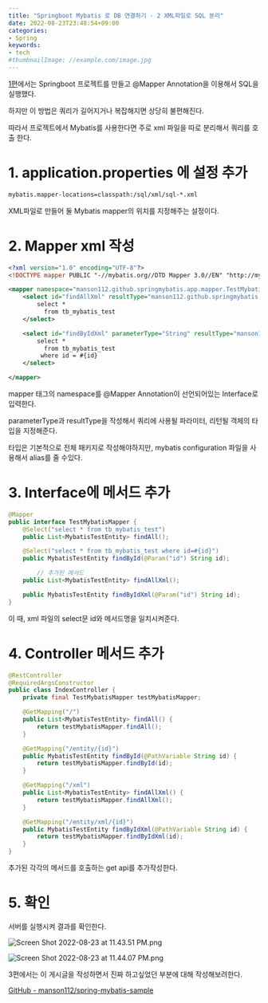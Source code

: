 ```yaml
---
title: "Springboot Mybatis 로 DB 연결하기 - 2 XML파일로 SQL 분리"
date: 2022-08-23T23:48:54+09:00
categories:
- Spring
keywords:
- tech
#thumbnailImage: //example.com/image.jpg
---
```


<!--more-->

[1편](https://manson112.github.io/post/springboot_mybatis_1/)에서는 Springboot 프로젝트를 만들고 @Mapper Annotation을 이용해서 SQL을 실행했다.

하지만 이 방법은 쿼리가 길어지거나 복잡해지면 상당히 불편해진다.

따라서 프로젝트에서 Mybatis를 사용한다면 주로 xml 파일을 따로 분리해서 쿼리를 호출 한다.

# 1. application.properties 에 설정 추가

```xml
mybatis.mapper-locations=classpath:/sql/xml/sql-*.xml
```

XML파일로 만들어 둘 Mybatis mapper의 위치를 지정해주는 설정이다.

# 2. Mapper xml 작성

```xml
<?xml version="1.0" encoding="UTF-8"?>
<!DOCTYPE mapper PUBLIC "-//mybatis.org//DTD Mapper 3.0//EN" "http://mybatis.org/dtd/mybatis-3-mapper.dtd">

<mapper namespace="manson112.github.springmybatis.app.mapper.TestMybatisMapper">
    <select id="findAllXml" resultType="manson112.github.springmybatis.app.domain.MybatisTestEntity">
        select *
          from tb_mybatis_test
    </select>

    <select id="findByIdXml" parameterType="String" resultType="manson112.github.springmybatis.app.domain.MybatisTestEntity">
        select *
          from tb_mybatis_test
         where id = #{id}
    </select>

</mapper>
```

mapper 태그의 namespace를 @Mapper Annotation이 선언되어있는 Interface로 입력한다.

parameterType과 resultType을 작성해서 쿼리에 사용될 파라미터, 리턴될 객체의 타입을 지정해준다.

타입은 기본적으로 전체 패키지로 작성해야하지만, mybatis configuration 파일을 사용해서 alias를 줄 수있다.

# 3. Interface에 메서드 추가

```java
@Mapper
public interface TestMybatisMapper {
    @Select("select * from tb_mybatis_test")
    public List<MybatisTestEntity> findAll();

    @Select("select * from tb_mybatis_test where id=#{id}")
    public MybatisTestEntity findById(@Param("id") String id);

		// 추가된 메서드
    public List<MybatisTestEntity> findAllXml();

    public MybatisTestEntity findByIdXml(@Param("id") String id);
}
```

이 때, xml 파일의 select문 id와 메서드명을 일치시켜준다.

# 4. Controller 메서드 추가

```java
@RestController
@RequiredArgsConstructor
public class IndexController {
    private final TestMybatisMapper testMybatisMapper;

    @GetMapping("/")
    public List<MybatisTestEntity> findAll() {
        return testMybatisMapper.findAll();
    }

    @GetMapping("/entity/{id}") 
    public MybatisTestEntity findById(@PathVariable String id) {
        return testMybatisMapper.findById(id);
    }

    @GetMapping("/xml")
    public List<MybatisTestEntity> findAllXml() {
        return testMybatisMapper.findAllXml();
    }

    @GetMapping("/entity/xml/{id}")
    public MybatisTestEntity findByIdXml(@PathVariable String id) {
        return testMybatisMapper.findByIdXml(id);
    }
}
```

추가된 각각의 메서드를 호출하는 get api를 추가작성한다.

# 5. 확인

서버를 실행시켜 결과를 확인한다.

![Screen Shot 2022-08-23 at 11.43.51 PM.png](./Screen_Shot_2022-08-23_at_11.43.51_PM.png)

![Screen Shot 2022-08-23 at 11.44.07 PM.png](./Screen_Shot_2022-08-23_at_11.44.07_PM.png)

3편에서는 이 게시글을 작성하면서 진짜 하고싶었던 부분에 대해 작성해보려한다.

[GitHub - manson112/spring-mybatis-sample](https://github.com/manson112/spring-mybatis-sample)